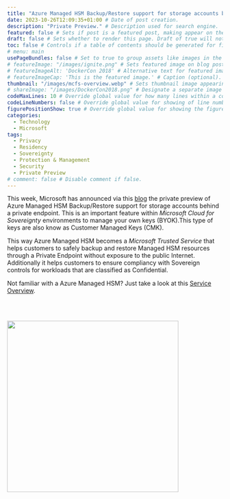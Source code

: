 ```yaml
---
title: "Azure Managed HSM Backup/Restore support for storage accounts behind a Private Endpoint" # Title of the blog post.
date: 2023-10-26T12:09:35+01:00 # Date of post creation.
description: "Private Preview." # Description used for search engine.
featured: false # Sets if post is a featured post, making appear on the home page side bar.
draft: false # Sets whether to render this page. Draft of true will not be rendered.
toc: false # Controls if a table of contents should be generated for first-level links automatically.
# menu: main
usePageBundles: false # Set to true to group assets like images in the same folder as this post.
# featureImage: "/images/ignite.png" # Sets featured image on blog post.
# featureImageAlt: 'DockerCon 2018' # Alternative text for featured image.
# featureImageCap: 'This is the featured image.' # Caption (optional).
thumbnail: "/images/mcfs-overview.webp" # Sets thumbnail image appearing inside card on homepage.
# shareImage: "/images/DockerCon2018.png" # Designate a separate image for social media sharing.
codeMaxLines: 10 # Override global value for how many lines within a code block before auto-collapsing.
codeLineNumbers: false # Override global value for showing of line numbers within code block.
figurePositionShow: true # Override global value for showing the figure label.
categories:
  - Technology
  - Microsoft
tags:
  - Privacy
  - Residency
  - Sovereignty
  - Protection & Management
  - Security
  - Private Preview
# comment: false # Disable comment if false.
---
```


This week, Microsoft has announced via this <a href="https://techcommunity.microsoft.com/t5/azure-confidential-computing/private-preview-azure-managed-hsm-backup-restore-when-storage/ba-p/3964407">blog</a> the private preview of Azure Managed HSM Backup/Restore support for storage accounts behind a private endpoint. This is an important feature within *Microsoft Cloud for Sovereignty* environments to manage your own keys (BYOK).This type of keys are also know as Customer Managed Keys (CMK).

This way Azure Managed HSM becomes a *Microsoft Trusted Service* that helps customers to safely backup and restore Managed HSM resources through a Private Endpoint without exposure to the public Internet. Additionally it helps customers to ensure compliancy with Sovereign controls for workloads that are classified as Confidential.


Not familiar with a Azure Managed HSM? Just take a look at this [Service Overview](https://learn.microsoft.com/en-us/azure/key-vault/managed-hsm/overview).

<br><br>

<img src="/images/mcfs-overview.webp" width="400" height="400">

<br>
<br>

